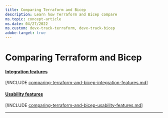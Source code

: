 ```yaml
---
title: Comparing Terraform and Bicep
description: Learn how Terraform and Bicep compare 
ms.topic: concept-article
ms.date: 04/27/2022
ms.custom: devx-track-terraform, devx-track-bicep
adobe-target: true
---
```


# Comparing Terraform and Bicep

#### [Integration features](#tab/comparing-bicep-terraform-integration-features)

[!INCLUDE [comparing-terraform-and-bicep-integration-features.md](./includes/comparing-terraform-and-bicep-integration-features.md)]

#### [Usability features](#tab/comparing-bicep-terraform-usability-features)

[!INCLUDE [comparing-terraform-and-bicep-usability-features.md](./includes/comparing-terraform-and-bicep-usability-features.md)]

---

